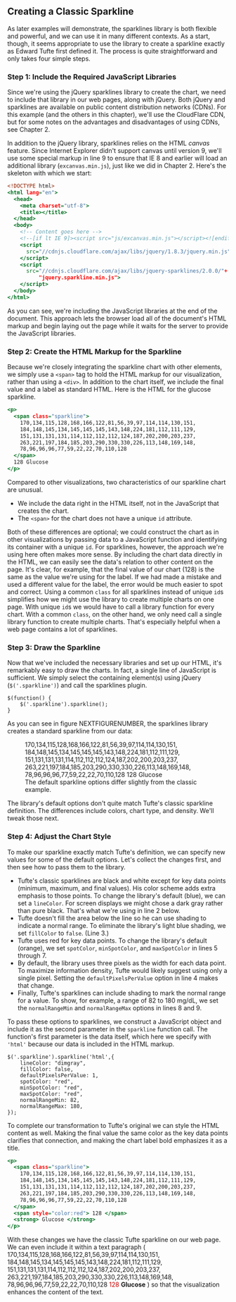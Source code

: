## Creating a Classic Sparkline

As later examples will demonstrate, the sparklines library is both flexible and powerful, and we can use it in many different contexts. As a start, though, it seems appropriate to use the library to create a sparkline exactly as Edward Tufte first defined it. The process is quite straightforward and only takes four simple steps.

### Step 1: Include the Required JavaScript Libraries

Since we're using the jQuery sparklines library to create the chart, we need to include that library in our web pages, along with jQuery. Both jQuery and sparklines are available on public content distribution networks (<span class="smcp">CDN</span>s). For this example (and the others in this chapter), we'll use the CloudFlare <span class="smcp">CDN</span>, but for some notes on the advantages and disadvantages of using <span class="smcp">CDN</span>s, see Chapter 2.

In addition to the jQuery library, sparklines relies on the <span class="smcp">HTML</span> _canvas_ feature. Since Internet Explorer didn't support canvas until version 9, we'll use some special markup in line 9 to ensure that <span class="smcp">IE</span> 8 and earlier will load an additional library (`excanvas.min.js`), just like we did in Chapter 2. Here's the skeleton with which we start:

``` {.html .numberLines .line-9}
<!DOCTYPE html>
<html lang="en">
  <head>
    <meta charset="utf-8">
    <title></title>
  </head>
  <body>
    <!-- Content goes here -->
    <!--[if lt IE 9]><script src="js/excanvas.min.js"></script><![endif]-->
    <script 
      src="//cdnjs.cloudflare.com/ajax/libs/jquery/1.8.3/jquery.min.js">
    </script>
    <script 
      src="//cdnjs.cloudflare.com/ajax/libs/jquery-sparklines/2.0.0/"+
          "jquery.sparkline.min.js">
    </script>
  </body>
</html>
```

As you can see, we're including the JavaScript libraries at the end of the document. This approach lets the browser load all of the document's <span class="smcp">HTML</span> markup and begin laying out the page while it waits for the server to provide the JavaScript libraries.

### Step 2: Create the HTML Markup for the Sparkline

Because we're closely integrating the sparkline chart with other elements, we simply use a `<span>` tag to hold the <span class="smcp">HTML</span> markup for our visualization, rather than using a `<div>`. In addition to the chart itself, we include the final value and a label as standard <span class="smcp">HTML</span>. Here is the <span class="smcp">HTML</span> for the glucose sparkline.

``` {.html .numberLines}
<p>
  <span class="sparkline">
    170,134,115,128,168,166,122,81,56,39,97,114,114,130,151,
    184,148,145,134,145,145,145,143,148,224,181,112,111,129,
    151,131,131,131,114,112,112,112,124,187,202,200,203,237,
    263,221,197,184,185,203,290,330,330,226,113,148,169,148,
    78,96,96,96,77,59,22,22,70,110,128
  </span>
  128 Glucose
</p>
```

Compared to other visualizations, two characteristics of our sparkline chart are unusual.

* We include the data right in the <span class="smcp">HTML</span> itself, not in the JavaScript that creates the chart.
* The `<span>` for the chart does not have a unique `id` attribute.

Both of these differences are optional; we could construct the chart as in other visualizations by passing data to a JavaScript function and identifying its container with a unique `id`. For sparklines, however, the approach we're using here often makes more sense. By including the chart data directly in the <span class="smcp">HTML</span>, we can easily see the data's relation to other content on the page. It's clear, for example, that the final value of our chart (128) is the same as the value we're using for the label. If we had made a mistake and used a different value for the label, the error would be much easier to spot and correct. Using a common `class` for all sparklines instead of unique `id`s simplifies how we might use the library to create multiple charts on one page. With unique `id`s we would have to call a library function for every chart. With a common `class`, on the other hand, we only need call a single library function to create multiple charts. That's especially helpful when a web page contains a lot of sparklines.

### Step 3: Draw the Sparkline

Now that we've included the necessary libraries and set up our <span class="smcp">HTML</span>, it's remarkably easy to draw the charts. In fact, a single line of JavaScript is sufficient. We simply select the containing element(s) using jQuery (`$('.sparkline')`) and call the sparklines plugin.

``` {.javascript .numberLines}
$(function() {
    $('.sparkline').sparkline();
}
```

As you can see in figure NEXTFIGURENUMBER, the sparklines library creates a standard sparkline from our data:

<figure>
  <span id="sparkline-chart1">
    170,134,115,128,168,166,122,81,56,39,97,114,114,130,151,
    184,148,145,134,145,145,145,143,148,224,181,112,111,129,
    151,131,131,131,114,112,112,112,124,187,202,200,203,237,
    263,221,197,184,185,203,290,330,330,226,113,148,169,148,
    78,96,96,96,77,59,22,22,70,110,128
  </span>
  128 Glucose
  <figcaption>The default sparkline options differ slightly from the classic example.</figcaption>
</figure>

The library's default options don't quite match Tufte's classic sparkline definition. The differences include colors, chart type, and density. We'll tweak those next.

### Step 4: Adjust the Chart Style

To make our sparkline exactly match Tufte's definition, we can specify new values for some of the default options. Let's collect the changes first, and then see how to pass them to the library.

* Tufte's classic sparklines are black and white except for key data points (minimum, maximum, and final values). His color scheme adds extra emphasis to those points. To change the library's default (blue), we can set a `lineColor`. For screen displays we might chose a dark gray rather than pure black. That's what we're using in line 2 below.
* Tufte doesn't fill the area below the line so he can use shading to indicate a normal range. To eliminate the library's light blue shading, we set `fillColor` to `false`. (Line 3.)
* Tufte uses red for key data points. To change the library's default (orange), we set `spotColor`, `minSpotColor`, and `maxSpotColor` in lines 5 through 7.
* By default, the library uses three pixels as the width for each data point. To maximize information density, Tufte would likely suggest using only a single pixel. Setting the `defaultPixelsPerValue` option in line 4 makes that change.
* Finally, Tufte's sparklines can include shading to mark the normal range for a value. To show, for example, a range of 82 to 180 mg/dL, we set the `normalRangeMin` and `normalRangeMax` options in lines 8 and 9.

To pass these options to sparklines, we construct a JavaScript object and include it as the second parameter in the `sparkline` function call. The function's first parameter is the data itself, which here we specify with `'html'` because our data is included in the <span class="smcp">HTML</span> markup.

``` {.javascript .numberLines}
$('.sparkline').sparkline('html',{
    lineColor: "dimgray",
    fillColor: false,
    defaultPixelsPerValue: 1,
    spotColor: "red",
    minSpotColor: "red",
    maxSpotColor: "red",
    normalRangeMin: 82,
    normalRangeMax: 180,
});
```

To complete our transformation to Tufte's original we can style the <span class="smcp">HTML</span> content as well. Making the final value the same color as the key data points clarifies that connection, and making the chart label bold emphasizes it as a title.

``` {.html .numberLines}
<p>
  <span class="sparkline">
    170,134,115,128,168,166,122,81,56,39,97,114,114,130,151,
    184,148,145,134,145,145,145,143,148,224,181,112,111,129,
    151,131,131,131,114,112,112,112,124,187,202,200,203,237,
    263,221,197,184,185,203,290,330,330,226,113,148,169,148,
    78,96,96,96,77,59,22,22,70,110,128
  </span>
  <span style="color:red"> 128 </span>
  <strong> Glucose </strong>
</p>
```

With these changes we have the classic Tufte sparkline on our web page. We can even include it within a text paragraph ( <span id="sparkline-chart2">
    170,134,115,128,168,166,122,81,56,39,97,114,114,130,151,
    184,148,145,134,145,145,145,143,148,224,181,112,111,129,
    151,131,131,131,114,112,112,112,124,187,202,200,203,237,
    263,221,197,184,185,203,290,330,330,226,113,148,169,148,
    78,96,96,96,77,59,22,22,70,110,128
  </span>
  <span style="color:#CA0000"> 128 </span>
**Glucose** ) so that the visualization enhances the content of the text.

<script>
;(function(){

    draw = function() {

        $('#sparkline-chart1').sparkline();
        $('#sparkline-chart2').sparkline('html',{
            lineColor: "dimgray",
            fillColor: false,
            defaultPixelsPerValue: 1,
            spotColor: chartStyles.color.primary,
            minSpotColor: chartStyles.color.primary,
            maxSpotColor: chartStyles.color.primary,
            normalRangeMin: 82,
            normalRangeMax: 180,
        });
    };
    
    if (typeof contentLoaded != "undefined") {
        contentLoaded.done(draw);
    } else {
        window.addEventListener('load', draw);
    }

}());
</script>
